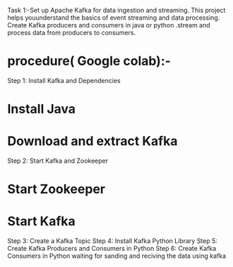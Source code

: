 Task 1:-Set up Apache Kafka for data ingestion and streaming. This project helps youunderstand the basics of event streaming and data processing. Create Kafka producers  and consumers in java or python .stream  and process  data from producers to consumers.

procedure( Google colab):-
===========
Step 1: Install Kafka and Dependencies
# Install Java
# Download and extract Kafka
Step 2: Start Kafka and Zookeeper
# Start Zookeeper
# Start Kafka
Step 3: Create a Kafka Topic
Step 4: Install Kafka Python Library
Step 5: Create Kafka Producers and Consumers in Python
Step 6: Create Kafka Consumers in Python
waiting for sanding and reciving the data using kafka

